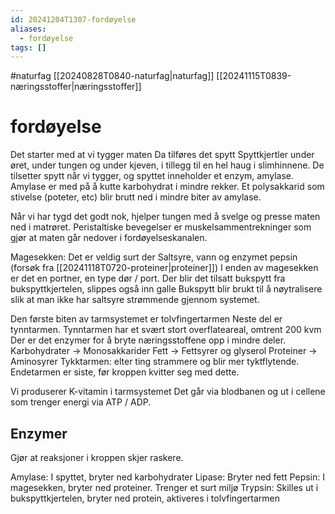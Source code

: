 ```yaml
---
id: 20241204T1307-fordøyelse
aliases:
  - fordøyelse
tags: []
---
```


#naturfag [[20240828T0840-naturfag|naturfag]] [[20241115T0839-næringsstoffer|næringsstoffer]]

# fordøyelse

Det starter med at vi tygger maten
Da tilføres det spytt
Spyttkjertler under øret, under tungen og under kjeven, i tillegg til en hel haug i slimhinnene.
De tilsetter spytt når vi tygger, og spyttet inneholder et enzym, amylase.
Amylase er med på å kutte karbohydrat i mindre rekker.
Et polysakkarid som stivelse (poteter, etc) blir brutt ned i mindre biter av amylase.

Når vi har tygd det godt nok, hjelper tungen med å svelge og presse maten ned i matrøret.
Peristaltiske bevegelser er muskelsammentrekninger som gjør at maten går nedover i fordøyelseskanalen.

Magesekken:
Det er veldig surt der
Saltsyre, vann og enzymet pepsin (forsøk fra [[20241118T0720-proteiner|proteiner]])
I enden av magesekken er det en portner, en type dør / port.
Der blir det tilsatt bukspytt fra bukspyttkjertelen, slippes også inn galle
Bukspytt blir brukt til å nøytralisere slik at man ikke har saltsyre strømmende gjennom systemet.

Den første biten av tarmsystemet er tolvfingertarmen
Neste del er tynntarmen. Tynntarmen har et svært stort overflateareal, omtrent 200 kvm
Der er det enzymer for å bryte næringsstoffene opp i mindre deler.
Karbohydrater -> Monosakkarider
Fett -> Fettsyrer og glyserol
Proteiner -> Aminosyrer
Tykktarmen: elter ting strammere og blir mer tyktflytende.
Endetarmen er siste, før kroppen kvitter seg med dette.

Vi produserer K-vitamin i tarmsystemet
Det går via blodbanen og ut i cellene som trenger energi via ATP / ADP.

## Enzymer

Gjør at reaksjoner i kroppen skjer raskere.

Amylase: I spyttet, bryter ned karbohydrater
Lipase: Bryter ned fett
Pepsin: I magesekken, bryter ned proteiner. Trenger et surt miljø
Trypsin: Skilles ut i bukspyttkjertelen, bryter ned protein, aktiveres i tolvfingertarmen
